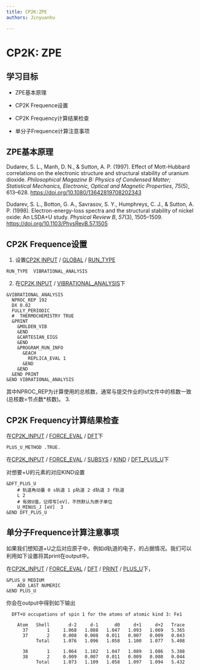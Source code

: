 ```yaml
---
title: CP2K:ZPE
authors: Jinyuanhu

---
```


# CP2K: ZPE

## 学习目标

- ZPE基本原理

- CP2K Frequence设置

- CP2K Frequency计算结果检查

- 单分子Frequence计算注意事项

  

## ZPE基本原理

Dudarev, S. L., Manh, D. N., & Sutton, A. P. (1997). Effect of Mott-Hubbard correlations on the electronic structure and structural stability of uranium dioxide. *Philosophical Magazine B: Physics of Condensed Matter; Statistical Mechanics, Electronic, Optical and Magnetic Properties*, *75*(5), 613–628. https://doi.org/10.1080/13642819708202343

Dudarev, S. L., Botton, G. A., Savrasov, S. Y., Humphreys, C. J., & Sutton, A. P. (1998). Electron-energy-loss spectra and the structural stability of nickel oxide: An LSDA+U study. *Physical Review B*, *57*(3), 1505–1509. https://doi.org/10.1103/PhysRevB.57.1505



## CP2K Frequence设置

1. 设置[CP2K INPUT](https://manual.cp2k.org/cp2k-8_1-branch/CP2K_INPUT.html) / [GLOBAL](https://manual.cp2k.org/cp2k-8_2-branch/CP2K_INPUT/GLOBAL.html) / [RUN_TYPE](https://manual.cp2k.org/cp2k-8_2-branch/CP2K_INPUT/GLOBAL.html#list_RUN_TYPE)

```cp2k
RUN_TYPE  VIBRATIONAL_ANALYSIS
```
2. 在[CP2K INPUT](https://manual.cp2k.org/cp2k-8_1-branch/CP2K_INPUT.html) / [VIBRATIONAL_ANALYSIS](https://manual.cp2k.org/cp2k-8_2-branch/CP2K_INPUT/VIBRATIONAL_ANALYSIS.html)下

```cp2k
&VIBRATIONAL_ANALYSIS
  NPROC_REP 192
  DX 0.02
  FULLY_PERIODIC
  #  THERMOCHEMISTRY TRUE
  &PRINT
    &MOLDEN_VIB
    &END
    &CARTESIAN_EIGS
    &END
    &PROGRAM_RUN_INFO
      &EACH
        REPLICA_EVAL 1
      &END
    &END
  &END PRINT
&END VIBRATIONAL_ANALYSIS
```
其中NPROC_REP为计算使用的总核数，通常与提交作业的lsf文件中的核数一致(总核数=节点数*核数)。
3. 



## CP2K Frequency计算结果检查

在[CP2K_INPUT](https://manual.cp2k.org/cp2k-8_1-branch/CP2K_INPUT.html) / [FORCE_EVAL](https://manual.cp2k.org/cp2k-8_1-branch/CP2K_INPUT/FORCE_EVAL.html) / [DFT](https://manual.cp2k.org/cp2k-8_1-branch/CP2K_INPUT/FORCE_EVAL/DFT.html)下

```cp2k
PLUS_U_METHOD .TRUE.
```

在[CP2K_INPUT](https://manual.cp2k.org/cp2k-8_1-branch/CP2K_INPUT.html) / [FORCE_EVAL](https://manual.cp2k.org/cp2k-8_1-branch/CP2K_INPUT/FORCE_EVAL.html) / [SUBSYS](https://manual.cp2k.org/cp2k-8_1-branch/CP2K_INPUT/FORCE_EVAL/SUBSYS.html) / [KIND](https://manual.cp2k.org/cp2k-8_1-branch/CP2K_INPUT/FORCE_EVAL/SUBSYS/KIND.html) / [DFT_PLUS_U](https://manual.cp2k.org/cp2k-8_1-branch/CP2K_INPUT/FORCE_EVAL/SUBSYS/KIND/DFT_PLUS_U.html)下

对想要+U的元素的对应KIND设置

```cp2k
&DFT_PLUS_U
    # 轨道角动量 0 s轨道 1 p轨道 2 d轨道 3 f轨道
    L 2 
    # 有效U值，记得写[eV]，不然默认为原子单位
    U_MINUS_J [eV]  3 
&END DFT_PLUS_U
```



## 单分子Frequence计算注意事项

如果我们想知道+U之后对应原子中，例如d轨道的电子，的占据情况。我们可以利用如下设置将其print在output中。

在[CP2K_INPUT](https://manual.cp2k.org/cp2k-8_1-branch/CP2K_INPUT.html) / [FORCE_EVAL](https://manual.cp2k.org/cp2k-8_1-branch/CP2K_INPUT/FORCE_EVAL.html) / [DFT](https://manual.cp2k.org/cp2k-8_1-branch/CP2K_INPUT/FORCE_EVAL/DFT.html) / [PRINT](https://manual.cp2k.org/cp2k-8_1-branch/CP2K_INPUT/FORCE_EVAL/DFT/PRINT.html) / [PLUS_U](https://manual.cp2k.org/cp2k-8_1-branch/CP2K_INPUT/FORCE_EVAL/DFT/PRINT/PLUS_U.html)下，

```cp2k
&PLUS_U MEDIUM
    ADD_LAST NUMERIC
&END PLUS_U
```

你会在output中得到如下输出

```cp2k
  DFT+U occupations of spin 1 for the atoms of atomic kind 3: Fe1

    Atom   Shell       d-2     d-1      d0     d+1     d+2   Trace
      37       1     1.068   1.088   1.047   1.093   1.069   5.365
      37       2     0.008   0.008   0.011   0.007   0.009   0.043
           Total     1.076   1.096   1.058   1.100   1.077   5.408

      38       1     1.064   1.102   1.047   1.089   1.086   5.388
      38       2     0.009   0.007   0.011   0.009   0.008   0.044
           Total     1.073   1.109   1.058   1.097   1.094   5.432
```




